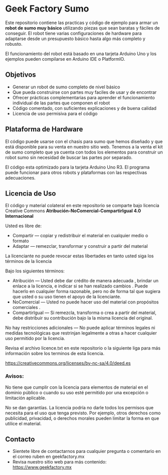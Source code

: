 # Geek Factory Sumo #

Este repositorio contiene las practicas y código de ejemplo para armar un **robot de sumo muy básico** utilizando piezas que sean baratas y fáciles de conseguir. El robot tiene varias configuraciones de hardware para adaptarse desde un presupuesto básico hasta algo más completo y robusto.

El funcionamiento del robot está basado en una tarjeta Arduino Uno y los ejemplos pueden compilarse en Arduino IDE o PlatformIO.

## Objetivos ##

* Generar un robot de sumo completo de nivel básico
* Que pueda construirse con partes muy faciles de usar y de encontrar
* Ofrecer prácticas complementarias para aprender el funcionamiento individual de las partes que componen el robot
* Código comentado, con suficientes explicaciones y de buena calidad
* Licencia de uso permisiva para el código

## Plataforma de Hardware ##

El código puede usarse con el chasis para sumo que hemos diseñado y que está disponible para su venta en nuestro sitio web. Tenemos a la venta el kit de sumo completo que ya cuenta con todos los elementos para construir un robot sumo sin necesidad de buscar las partes por separado.

El código esta optimizado para la tarjeta Arduino Uno R3. El programa puede funcionar para otros robots y plataformas con las respectivas adecuaciones.

## Licencia de Uso ##

El código y material colateral en este repositorio se comparte bajo licencia Creative Commons **Atribución-NoComercial-CompartirIgual 4.0 Internacional**

Usted es libre de:

* Compartir — copiar y redistribuir el material en cualquier medio o formato
* Adaptar — remezclar, transformar y construir a partir del material

La licenciante no puede revocar estas libertades en tanto usted siga los términos de la licencia

Bajo los siguientes términos:

* Atribución — Usted debe dar crédito de manera adecuada , brindar un enlace a la licencia, e indicar si se han realizado cambios . Puede hacerlo en cualquier forma razonable, pero no de forma tal que sugiera que usted o su uso tienen el apoyo de la licenciante.
* NoComercial — Usted no puede hacer uso del material con propósitos comerciales .
* CompartirIgual — Si remezcla, transforma o crea a partir del material, debe distribuir su contribución bajo la la misma licencia del original.

No hay restricciones adicionales — No puede aplicar términos legales ni medidas tecnológicas que restrinjan legalmente a otras a hacer cualquier uso permitido por la licencia.

Revisa el archivo licence.txt en este repositorio o la siguiente liga para más información sobre los terminos de esta licencia.

https://creativecommons.org/licenses/by-nc-sa/4.0/deed.es

### Avisos: ###

No tiene que cumplir con la licencia para elementos de material en el dominio público o cuando su uso esté permitido por una excepción o limitación aplicable.

No se dan garantías. La licencia podría no darle todos los permisos que necesita para el uso que tenga previsto. Por ejemplo, otros derechos como publicidad, privacidad, o derechos morales pueden limitar la forma en que utilice el material.

## Contacto ##

* Sientete libre de contactarnos para cualquier pregunta o comentario en el correo ruben en geekfactory.mx 
* Revisa nuestro sitio web para más contenido: https://www.geekfactory.mx

